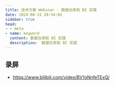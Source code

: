 ```yaml
---
title: 技术方案 Webinar - 数据仓库和 BI 实践
date: 2024-08-31 20:54:03
sidebar: true
head:
- - meta
- name: keyword
  content: 数据仓库和 BI 实践
  description:  数据仓库和 BI 实践
---
```


## 录屏

- https://www.bilibili.com/video/BV1oNnfeTExQ/
